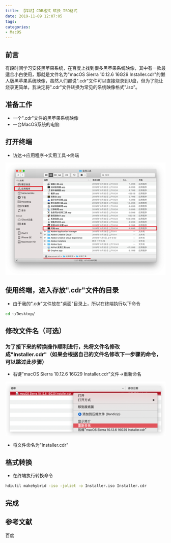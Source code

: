 ```yaml
---
title: 【踩坑】CDR格式 转换 ISO格式
date: 2019-11-09 12:07:05
tags:
categories:
- MacOS
---
```


## 前言

有段时间学习安装黑苹果系统，在百度上找到很多黑苹果系统映像，其中有一款最适合小白使用，那就是文件名为"macOS Sierra 10.12.6 16G29 Installer.cdr"的懒人版黑苹果系统映像，虽然人们都说".cdr"文件可以直接烧录到U盘，但为了能让烧录更简单，我决定将".cdr"文件转换为常见的系统映像格式".iso"。

<!-- more -->

## 准备工作

- 一个".cdr"文件的黑苹果系统映像
- 一台MacOS系统的电脑

## 打开终端

- 访达->应用程序->实用工具->终端

![01.png](/images/20191109120705/01.png)

## 使用终端，进入存放".cdr"文件的目录

- 由于我的".cdr"文件放在"桌面"目录上，所以在终端执行以下命令

``` bash
cd ~/Desktop/
```

## 修改文件名（可选）

### 为了接下来的转换操作顺利进行，先将文件名修改成"Installer.cdr"（如果会根据自己的文件名修改下一步骤的命令，可以跳过此步骤）

- 右键"macOS Sierra 10.12.6 16G29 Installer.cdr"文件->重新命名

![02.png](/images/20191109120705/02.png)

- 将文件命名为"Installer.cdr"

## 格式转换

- 在终端执行转换命令

``` bash
hdiutil makehybrid -iso -joliet -o Installer.iso Installer.cdr
```

## 完成

## 参考文献

百度
